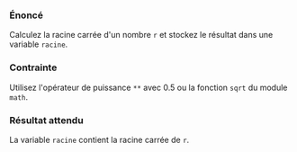 ### Énoncé

Calculez la racine carrée d'un nombre ```r``` et stockez le résultat dans une variable ```racine```.

### Contrainte

Utilisez l'opérateur de puissance ```**``` avec 0.5 ou la fonction ```sqrt``` du module ```math```.

### Résultat attendu

La variable ```racine``` contient la racine carrée de ```r```.
